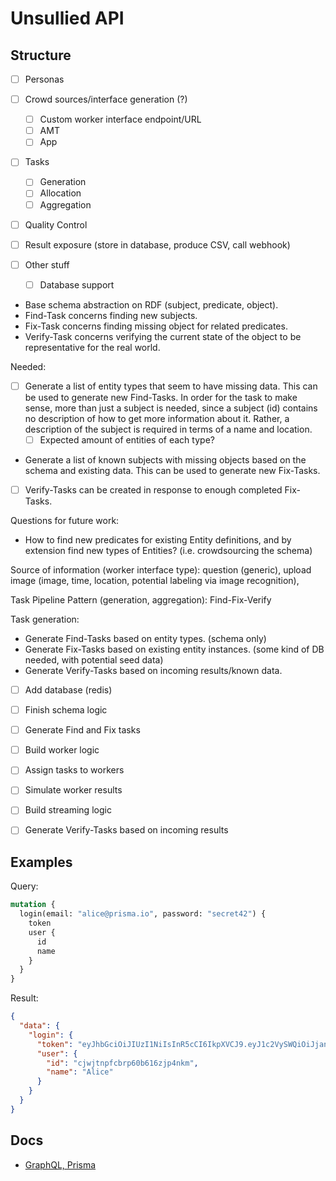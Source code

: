 # Unsullied API

## Structure
- [ ] Personas
- [ ] Crowd sources/interface generation (?)
  - [ ] Custom worker interface endpoint/URL
  - [ ] AMT
  - [ ] App
- [ ] Tasks
  - [ ] Generation
  - [ ] Allocation
  - [ ] Aggregation
- [ ] Quality Control
- [ ] Result exposure (store in database, produce CSV, call webhook)

- [ ] Other stuff
  - [ ] Database support

- Base schema abstraction on RDF (subject, predicate, object).
- Find-Task concerns finding new subjects.
- Fix-Task concerns finding missing object for related predicates.
- Verify-Task concerns verifying the current state of the object to be representative for the real world.

Needed:
- [ ] Generate a list of entity types that seem to have missing data. This can be used to generate new Find-Tasks. In order for the task to make sense, more than just a subject is needed, since a subject (id) contains no description of how to get more information about it. Rather, a description of the subject is required in terms of a name and location.
  - [ ] Expected amount of entities of each type?
- Generate a list of known subjects with missing objects based on the schema and existing data. This can be used to generate new Fix-Tasks.
- [ ] Verify-Tasks can be created in response to enough completed Fix-Tasks.

Questions for future work:
- How to find new predicates for existing Entity definitions, and by extension find new types of Entities? (i.e. crowdsourcing the schema)

Source of information (worker interface type): question (generic), upload image (image, time, location, potential labeling via image recognition),  

Task Pipeline Pattern (generation, aggregation): Find-Fix-Verify

Task generation:
- Generate Find-Tasks based on entity types. (schema only)
- Generate Fix-Tasks based on existing entity instances. (some kind of DB needed, with potential seed data)
- Generate Verify-Tasks based on incoming results/known data.

- [ ] Add database (redis)
- [ ] Finish schema logic
- [ ] Generate Find and Fix tasks

- [ ] Build worker logic
- [ ] Assign tasks to workers
- [ ] Simulate worker results
- [ ] Build streaming logic

- [ ] Generate Verify-Tasks based on incoming results


## Examples
Query:
```graphql
mutation {
  login(email: "alice@prisma.io", password: "secret42") {
    token
    user {
      id
      name
    }
  }
}
```

Result:
```json
{
  "data": {
    "login": {
      "token": "eyJhbGciOiJIUzI1NiIsInR5cCI6IkpXVCJ9.eyJ1c2VySWQiOiJjandqdG5wZmNicnA2MGI2MTZ6anA0bmttIiwiaWF0IjoxNTU5Nzc1NTAyfQ.2cSGtRU9w67GKCasEw6jv2zhE3VPOdND3yElMtPKw4I",
      "user": {
        "id": "cjwjtnpfcbrp60b616zjp4nkm",
        "name": "Alice"
      }
    }
  }
}
```

## Docs
- [GraphQL, Prisma](README-GraphQL.md)
